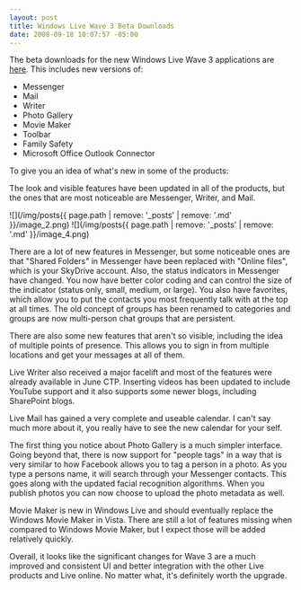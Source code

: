```yaml
---
layout: post
title: Windows Live Wave 3 Beta Downloads
date: 2008-09-18 10:07:57 -05:00
---
```


The beta downloads for the new Windows Live Wave 3 applications are [here](http://download.live.com/). This includes new versions of:

*   Messenger 
*   Mail 
*   Writer 
*   Photo Gallery 
*   Movie Maker 
*   Toolbar 
*   Family Safety 
*   Microsoft Office Outlook Connector   

To give you an idea of what's new in some of the products:

The look and visible features have been updated in all of the products, but the ones that are most noticeable are Messenger, Writer, and Mail.

![](/img/posts{{ page.path | remove: '_posts' | remove: '.md' }}/image_2.png) ![](/img/posts{{ page.path | remove: '_posts' | remove: '.md' }}/image_4.png) 

There are a lot of new features in Messenger, but some noticeable ones are that "Shared Folders" in Messenger have been replaced with "Online files", which is your SkyDrive account. Also, the status indicators in Messenger have changed. You now have better color coding and can control the size of the indicator (status only, small, medium, or large). You also have favorites, which allow you to put the contacts you most frequently talk with at the top at all times. The old concept of groups has been renamed to categories and groups are now multi-person chat groups that are persistent.

There are also some new features that aren't so visible, including the idea of multiple points of presence. This allows you to sign in from multiple locations and get your messages at all of them.

Live Writer also received a major facelift and most of the features were already available in June CTP. Inserting videos has been updated to include YouTube support and it also supports some newer blogs, including SharePoint blogs.

Live Mail has gained a very complete and useable calendar. I can't say much more about it, you really have to see the new calendar for your self.

The first thing you notice about Photo Gallery is a much simpler interface. Going beyond that, there is now support for "people tags" in a way that is very similar to how Facebook allows you to tag a person in a photo. As you type a persons name, it will search through your Messenger contacts. This goes along with the updated facial recognition algorithms. When you publish photos you can now choose to upload the photo metadata as well. 

Movie Maker is new in Windows Live and should eventually replace the Windows Movie Maker in Vista. There are still a lot of features missing when compared to Windows Movie Maker, but I expect those will be added relatively quickly.

Overall, it looks like the significant changes for Wave 3 are a much improved and consistent UI and better integration with the other Live products and Live online. No matter what, it's definitely worth the upgrade.
